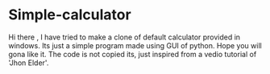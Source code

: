 # Simple-calculator


Hi there ,
I have tried to make a clone of default calculator provided in windows. Its just a simple program made using GUI of python. Hope you will gona like it. The code is not copied its, just inspired from
a vedio tutorial of  'Jhon Elder'. 
